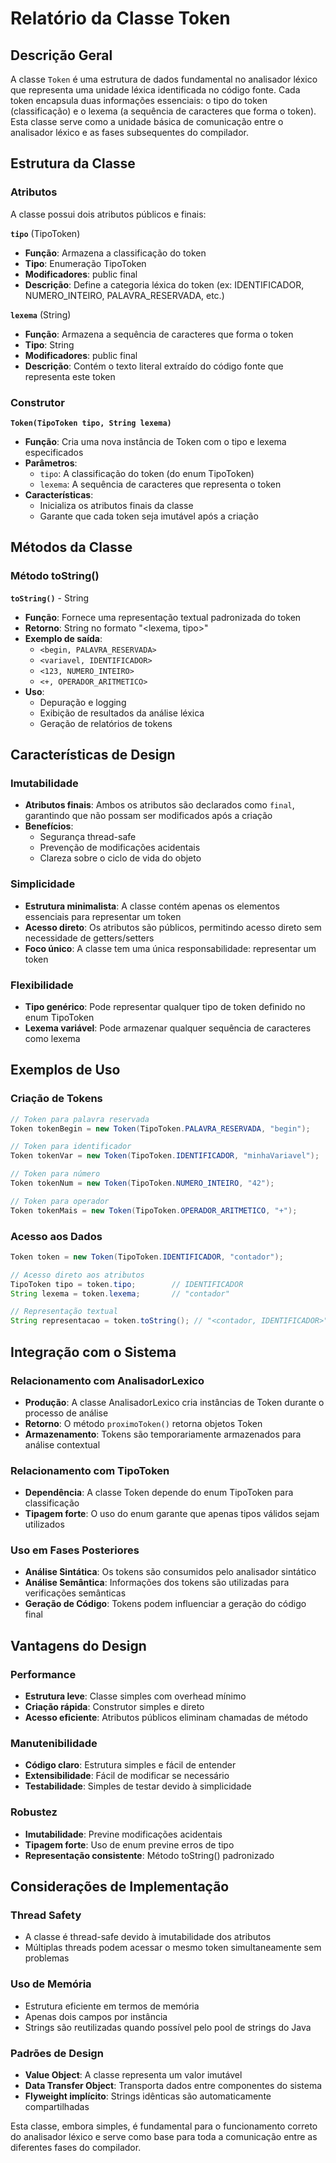 # Relatório da Classe Token

## Descrição Geral
A classe `Token` é uma estrutura de dados fundamental no analisador léxico que representa uma unidade léxica identificada no código fonte. Cada token encapsula duas informações essenciais: o tipo do token (classificação) e o lexema (a sequência de caracteres que forma o token). Esta classe serve como a unidade básica de comunicação entre o analisador léxico e as fases subsequentes do compilador.

## Estrutura da Classe

### Atributos
A classe possui dois atributos públicos e finais:

**`tipo`** (TipoToken)
- **Função**: Armazena a classificação do token
- **Tipo**: Enumeração TipoToken
- **Modificadores**: public final
- **Descrição**: Define a categoria léxica do token (ex: IDENTIFICADOR, NUMERO_INTEIRO, PALAVRA_RESERVADA, etc.)

**`lexema`** (String)
- **Função**: Armazena a sequência de caracteres que forma o token
- **Tipo**: String
- **Modificadores**: public final
- **Descrição**: Contém o texto literal extraído do código fonte que representa este token

### Construtor

**`Token(TipoToken tipo, String lexema)`**
- **Função**: Cria uma nova instância de Token com o tipo e lexema especificados
- **Parâmetros**:
  - `tipo`: A classificação do token (do enum TipoToken)
  - `lexema`: A sequência de caracteres que representa o token
- **Características**: 
  - Inicializa os atributos finais da classe
  - Garante que cada token seja imutável após a criação

## Métodos da Classe

### Método toString()

**`toString()`** - String
- **Função**: Fornece uma representação textual padronizada do token
- **Retorno**: String no formato "<lexema, tipo>"
- **Exemplo de saída**: 
  - `<begin, PALAVRA_RESERVADA>`
  - `<variavel, IDENTIFICADOR>`
  - `<123, NUMERO_INTEIRO>`
  - `<+, OPERADOR_ARITMETICO>`
- **Uso**: 
  - Depuração e logging
  - Exibição de resultados da análise léxica
  - Geração de relatórios de tokens

## Características de Design

### Imutabilidade
- **Atributos finais**: Ambos os atributos são declarados como `final`, garantindo que não possam ser modificados após a criação
- **Benefícios**: 
  - Segurança thread-safe
  - Prevenção de modificações acidentais
  - Clareza sobre o ciclo de vida do objeto

### Simplicidade
- **Estrutura minimalista**: A classe contém apenas os elementos essenciais para representar um token
- **Acesso direto**: Os atributos são públicos, permitindo acesso direto sem necessidade de getters/setters
- **Foco único**: A classe tem uma única responsabilidade: representar um token

### Flexibilidade
- **Tipo genérico**: Pode representar qualquer tipo de token definido no enum TipoToken
- **Lexema variável**: Pode armazenar qualquer sequência de caracteres como lexema

## Exemplos de Uso

### Criação de Tokens
```java
// Token para palavra reservada
Token tokenBegin = new Token(TipoToken.PALAVRA_RESERVADA, "begin");

// Token para identificador
Token tokenVar = new Token(TipoToken.IDENTIFICADOR, "minhaVariavel");

// Token para número
Token tokenNum = new Token(TipoToken.NUMERO_INTEIRO, "42");

// Token para operador
Token tokenMais = new Token(TipoToken.OPERADOR_ARITMETICO, "+");
```

### Acesso aos Dados
```java
Token token = new Token(TipoToken.IDENTIFICADOR, "contador");

// Acesso direto aos atributos
TipoToken tipo = token.tipo;        // IDENTIFICADOR
String lexema = token.lexema;       // "contador"

// Representação textual
String representacao = token.toString(); // "<contador, IDENTIFICADOR>"
```

## Integração com o Sistema

### Relacionamento com AnalisadorLexico
- **Produção**: A classe AnalisadorLexico cria instâncias de Token durante o processo de análise
- **Retorno**: O método `proximoToken()` retorna objetos Token
- **Armazenamento**: Tokens são temporariamente armazenados para análise contextual

### Relacionamento com TipoToken
- **Dependência**: A classe Token depende do enum TipoToken para classificação
- **Tipagem forte**: O uso do enum garante que apenas tipos válidos sejam utilizados

### Uso em Fases Posteriores
- **Análise Sintática**: Os tokens são consumidos pelo analisador sintático
- **Análise Semântica**: Informações dos tokens são utilizadas para verificações semânticas
- **Geração de Código**: Tokens podem influenciar a geração do código final

## Vantagens do Design

### Performance
- **Estrutura leve**: Classe simples com overhead mínimo
- **Criação rápida**: Construtor simples e direto
- **Acesso eficiente**: Atributos públicos eliminam chamadas de método

### Manutenibilidade
- **Código claro**: Estrutura simples e fácil de entender
- **Extensibilidade**: Fácil de modificar se necessário
- **Testabilidade**: Simples de testar devido à simplicidade

### Robustez
- **Imutabilidade**: Previne modificações acidentais
- **Tipagem forte**: Uso de enum previne erros de tipo
- **Representação consistente**: Método toString() padronizado

## Considerações de Implementação

### Thread Safety
- A classe é thread-safe devido à imutabilidade dos atributos
- Múltiplas threads podem acessar o mesmo token simultaneamente sem problemas

### Uso de Memória
- Estrutura eficiente em termos de memória
- Apenas dois campos por instância
- Strings são reutilizadas quando possível pelo pool de strings do Java

### Padrões de Design
- **Value Object**: A classe representa um valor imutável
- **Data Transfer Object**: Transporta dados entre componentes do sistema
- **Flyweight implícito**: Strings idênticas são automaticamente compartilhadas

Esta classe, embora simples, é fundamental para o funcionamento correto do analisador léxico e serve como base para toda a comunicação entre as diferentes fases do compilador.